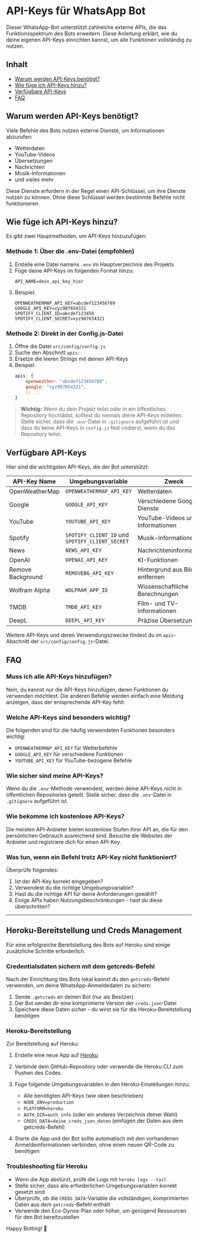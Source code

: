 # API-Keys für WhatsApp Bot

Dieser WhatsApp-Bot unterstützt zahlreiche externe APIs, die das Funktionsspektrum des Bots erweitern. Diese Anleitung erklärt, wie du deine eigenen API-Keys einrichten kannst, um alle Funktionen vollständig zu nutzen.

## Inhalt
- [Warum werden API-Keys benötigt?](#warum-werden-api-keys-benötigt)
- [Wie füge ich API-Keys hinzu?](#wie-füge-ich-api-keys-hinzu)
- [Verfügbare API-Keys](#verfügbare-api-keys)
- [FAQ](#faq)

## Warum werden API-Keys benötigt?

Viele Befehle des Bots nutzen externe Dienste, um Informationen abzurufen:
- Wetterdaten
- YouTube-Videos
- Übersetzungen
- Nachrichten
- Musik-Informationen
- und vieles mehr

Diese Dienste erfordern in der Regel einen API-Schlüssel, um ihre Dienste nutzen zu können. Ohne diese Schlüssel werden bestimmte Befehle nicht funktionieren.

## Wie füge ich API-Keys hinzu?

Es gibt zwei Hauptmethoden, um API-Keys hinzuzufügen:

### Methode 1: Über die .env-Datei (empfohlen)

1. Erstelle eine Datei namens `.env` im Hauptverzeichnis des Projekts
2. Füge deine API-Keys im folgenden Format hinzu:
   ```
   API_NAME=dein_api_key_hier
   ```
3. Beispiel:
   ```
   OPENWEATHERMAP_API_KEY=abcdef123456789
   GOOGLE_API_KEY=xyz987654321
   SPOTIFY_CLIENT_ID=abcdef123456
   SPOTIFY_CLIENT_SECRET=xyz987654321
   ```

### Methode 2: Direkt in der Config.js-Datei

1. Öffne die Datei `src/config/config.js`
2. Suche den Abschnitt `apis:`
3. Ersetze die leeren Strings mit deinen API-Keys
4. Beispiel:
   ```javascript
   apis: {
       openweather: "abcdef123456789",
       google: "xyz987654321",
       // ...
   }
   ```

> **Wichtig:** Wenn du dein Projekt teilst oder in ein öffentliches Repository hochlädst, solltest du niemals deine API-Keys mitteilen. Stelle sicher, dass die `.env`-Datei in `.gitignore` aufgeführt ist und dass du keine API-Keys in `config.js` fest codierst, wenn du das Repository teilst.

## Verfügbare API-Keys

Hier sind die wichtigsten API-Keys, die der Bot unterstützt:

| API-Key Name | Umgebungsvariable | Zweck | Wo erhalten? |
|--------------|-------------------|-------|--------------|
| OpenWeatherMap | `OPENWEATHERMAP_API_KEY` | Wetterdaten | [OpenWeatherMap](https://openweathermap.org/api) |
| Google | `GOOGLE_API_KEY` | Verschiedene Google-Dienste | [Google Cloud Console](https://console.cloud.google.com/) |
| YouTube | `YOUTUBE_API_KEY` | YouTube-Videos und Informationen | [Google Cloud Console](https://console.cloud.google.com/) |
| Spotify | `SPOTIFY_CLIENT_ID` und `SPOTIFY_CLIENT_SECRET` | Musik-Informationen | [Spotify Developer](https://developer.spotify.com/) |
| News | `NEWS_API_KEY` | Nachrichteninformationen | [NewsAPI](https://newsapi.org/) |
| OpenAI | `OPENAI_API_KEY` | KI-Funktionen | [OpenAI](https://platform.openai.com/) |
| Remove Background | `REMOVEBG_API_KEY` | Hintergrund aus Bildern entfernen | [Remove.bg](https://www.remove.bg/api) |
| Wolfram Alpha | `WOLFRAM_APP_ID` | Wissenschaftliche Berechnungen | [Wolfram Alpha](https://products.wolframalpha.com/api/) |
| TMDB | `TMDB_API_KEY` | Film- und TV-Informationen | [The Movie Database](https://www.themoviedb.org/documentation/api) |
| DeepL | `DEEPL_API_KEY` | Präzise Übersetzungen | [DeepL](https://www.deepl.com/pro-api) |

Weitere API-Keys und deren Verwendungszwecke findest du im `apis`-Abschnitt der `src/config/config.js`-Datei.

## FAQ

### Muss ich alle API-Keys hinzufügen?
Nein, du kannst nur die API-Keys hinzufügen, deren Funktionen du verwenden möchtest. Die anderen Befehle werden einfach eine Meldung anzeigen, dass der entsprechende API-Key fehlt.

### Welche API-Keys sind besonders wichtig?
Die folgenden sind für die häufig verwendeten Funktionen besonders wichtig:
- `OPENWEATHERMAP_API_KEY` für Wetterbefehle
- `GOOGLE_API_KEY` für verschiedene Funktionen
- `YOUTUBE_API_KEY` für YouTube-bezogene Befehle

### Wie sicher sind meine API-Keys?
Wenn du die `.env`-Methode verwendest, werden deine API-Keys nicht in öffentlichen Repositories geteilt. Stelle sicher, dass die `.env`-Datei in `.gitignore` aufgeführt ist.

### Wie bekomme ich kostenlose API-Keys?
Die meisten API-Anbieter bieten kostenlose Stufen ihrer API an, die für den persönlichen Gebrauch ausreichend sind. Besuche die Websites der Anbieter und registriere dich für einen API-Key.

### Was tun, wenn ein Befehl trotz API-Key nicht funktioniert?
Überprüfe folgendes:
1. Ist der API-Key korrekt eingegeben?
2. Verwendest du die richtige Umgebungsvariable?
3. Hast du die richtige API für deine Anforderungen gewählt?
4. Einige APIs haben Nutzungsbeschränkungen - hast du diese überschritten?

---

## Heroku-Bereitstellung und Creds Management

Für eine erfolgreiche Bereitstellung des Bots auf Heroku sind einige zusätzliche Schritte erforderlich.

### Credentialsdaten sichern mit dem getcreds-Befehl

Nach der Einrichtung des Bots lokal kannst du den `getcreds`-Befehl verwenden, um deine WhatsApp-Anmeldedaten zu sichern:

1. Sende `.getcreds` an deinen Bot (nur als Besitzer)
2. Der Bot sendet dir eine komprimierte Version der `creds.json`-Datei
3. Speichere diese Daten sicher - du wirst sie für die Heroku-Bereitstellung benötigen

### Heroku-Bereitstellung

Zur Bereitstellung auf Heroku:

1. Erstelle eine neue App auf [Heroku](https://dashboard.heroku.com/)
2. Verbinde dein GitHub-Repository oder verwende die Heroku CLI zum Pushen des Codes
3. Füge folgende Umgebungsvariablen in den Heroku-Einstellungen hinzu:
   - Alle benötigten API-Keys (wie oben beschrieben)
   - `NODE_ENV=production`
   - `PLATFORM=heroku` 
   - `AUTH_DIR=auth_info` (oder ein anderes Verzeichnis deiner Wahl)
   - `CREDS_DATA=deine_creds_json_daten` (einfügen der Daten aus dem getcreds-Befehl)

4. Starte die App und der Bot sollte automatisch mit den vorhandenen Anmeldeinformationen verbinden, ohne einen neuen QR-Code zu benötigen

### Troubleshooting für Heroku

- Wenn die App abstürzt, prüfe die Logs mit `heroku logs --tail`
- Stelle sicher, dass alle erforderlichen Umgebungsvariablen korrekt gesetzt sind
- Überprüfe, ob die `CREDS_DATA`-Variable die vollständigen, komprimierten Daten aus dem `getcreds`-Befehl enthält
- Verwende den Eco-Dynos-Plan oder höher, um genügend Ressourcen für den Bot bereitzustellen

Happy Botting! 🤖